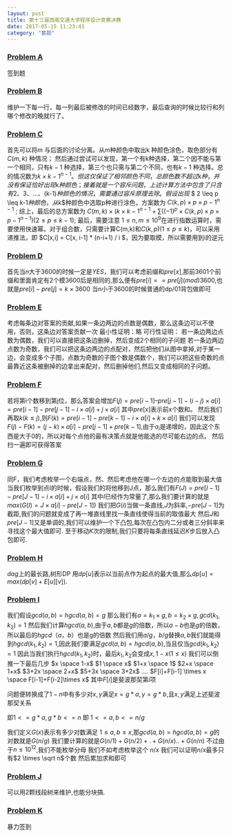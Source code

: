 ```yaml
---
layout: post
title: 第十三届西南交通大学程序设计竞赛决赛
date: 2017-05-15 11:23:43
category: "套题"
---
```

<script type="text/javascript"
   src="http://cdn.mathjax.org/mathjax/latest/MathJax.js?config=TeX-AMS-MML_HTMLorMML"></script>

### [Problem A](http://swjtuoj.cn/problem/2380/)
签到题

### [Problem B](http://swjtuoj.cn/problem/2381/)
维护一下每一行，每一列最后被修改的时间已经数字，最后查询的时候比较行和列哪个修改的晚就行了。


### [Problem C](http://swjtuoj.cn/problem/2382/)
首先可以将$m$ 与后面的讨论分离。从$m$种颜色中取出k 种颜色涂色，取色部分有$C(m, k)$ 种情况；
然后通过尝试可以发现，第一个有k种选择，第二个因不能与第一个相同，只有$k-1$ 种选择，第三个也只需与第二个不同，也有$k-1$ 种选择。总的情况数为$k \times{k-1}^{n-1}。但这仅保证了相邻颜色不同，总颜色数不超过$k$种，并没有保证恰好出现$k$种颜色；
接着就是一个容斥问题，上述计算方法中包含了只含有$2、3、…、(k-1)$种颜色的情况，需要通过容斥原理去除。假设出现$ $ 2 \leq p \leq k-1$种颜色，从$k$种颜色中选取p种进行涂色，方案数为
$C(k,p) \times p \times {p-1}^{n-1}$ ;
综上，最后的总方案数为
$C(m,k) \times ( k \times {k-1}^{n-1} + ∑((-1)^p \times C(k, p) \times p \times {p-1}^{n-1} ) (2 \leq p \leq k-1)$;
最后，需要注意 $1 \leq n, m \leq10^9$在进行指数运算时，需要使用快速幂。对于组合数，只需要计算C(m,k)和$C(k,p) (1 \leq p \leq k)$，可以采用递推法，即  $C[x,i] = C[x, i-1] * (n-i+1) / i $，因为要取模，所以需要用到i的逆元

### [Problem D](http://swjtuoj.cn/problem/2383/)
首先当$n$大于3600的时候一定是$YES$，我们可以考虑前缀和$pre[x]%3600$,那前$3601$个前缀和里面肯定有2个模3600后是相同的,那么便有$pre[i]==pre[j] (mod)3600$,也就是$pre[i]-pre[j]=k \times 3600$
当n小于3600的时候普通的dp/01背包做即可

### [Problem E](http://swjtuoj.cn/problem/2384/)
考虑每条边对答案的贡献,如果一条边两边的点数是偶数，那么这条边可以不使用，否则，这条边对答案贡献一次
最小性证明：略
可行性证明：
若一条边两边点数为偶数，我们可以直接把这条边删掉，然后变成2个相同的子问题
若一条边两边点数为奇数，我们可以把这条边两边的点配对，然后把他们从图中拿掉,对于某一边，会变成多个子图，点数为奇数的子图个数是偶数个，我们可以把这些奇数的点最靠近这条被删掉的边拿出来配对，然后删掉他们,然后又变成相同的子问题。

### [Problem F](http://swjtuoj.cn/problem/2385/)
若将第i个数移到第j位，那么答案会增加$F(j) = pre[i-1] – pre[j-1]-(i-j) \times a[i]$
 $= pre[i-1]-pre[j-1]-i\times a[i]+j\times a[i]$
其中$pre[x]$表示前x个数和。 
然后我们再取$k(k \leq j)$,则$F(k) = pre[i-1]-pre[k-1]-i\times a[i]+k\times a[i]$
我们可以发现$F(j)-F(k)=(j-k)\times a[i]-pre[j-1]+pre[k-1]$,由于$a_i$是递增的，因此这个东西是大于0的，所以对每个点他的最有决策点就是他能选的尽可能右边的点。
然后扫一遍即可获得答案

### [Problem G](http://swjtuoj.cn/problem/2386/)

同F，我们考虑枚举一个右端点，然、然后考虑他在哪一个左边的点能取到最大值
当我们枚举到点I的时候，假设我们的将他移到J点，那么我们有$F(J)=pre[I-1]-pre[J-1]-i \times a[i]+j \times a[i]$
其中$I$已经作为常量了,那么我们要计算的就是$max(G(I)=J \times a[i]-pre[J-1])$
我们把$G(i)$当做一条直线,$J$为斜率,$-pre[J-1]$为截距,我们的问题就变成了再一堆直线里找一条直线使得当前的取值最大
然后$J$和$pre[J-1]$又是单调的,我们可以维护一个下凸包,每次在凸包内二分或者三分斜率来寻找这个最大值即可.
至于移动$K$次的限制,我们只要将每条直线延迟$K$步后放入凸包即可.

### [Problem H](http://swjtuoj.cn/problem/2387/)
$dag$上的最长路,树形DP
用$dp[u]$表示以当前点作为起点的最大值,那么$dp[u]=max(dp[v]+E[u][v])$.


### [Problem I](http://swjtuoj.cn/problem/2388/)

我们假设$gcd(a,b)=hgcd(a,b)=g$
那么我们有$a=k_1 \times g,b=k_2 \times g,gcd(k_1,k_2)=1$
然后我们计算$hgcd(a,b)$,由于$a,b$都是$g$的倍数，所以$a-b$也是$g$的倍数，所以最后的$hgcd（a，b）$也是g的倍数
然后我们用$a/g，b/g$替换$a,b$我们就能得到$hgcd(k_1,k_2)=1$,因此我们要满足$gcd(a,b)=hgcd(a,b)$,当且仅当$gcd(k_1,k_2)=1$
因此当我们执行$hgcd(k_1,k_2)$时，最后$k_1,k_2$会变成$x,1-x (1 \leq x)$
我们可以倒推一下最后几步
$x \space 1-x$
$1 \space x$
$1+x \space	1$
$2+x \space	1+x$
$3+2x \space	2+x$
$5+3x \space	3+2x$
$....$
$F[i]+F[i-1] \times x \space	F[i-1]+F[i-2]\times x$
其中$F[i]$是斐波那契第$i$项

问题便转换成了$1-n$中有多少对$x,y$满足$x=g*a,y=g*b$,且$x,y$满足上述斐波那契关系

即$1<= g*a,g*b <=n$
即 $1<=a,b<=n/g$

我们定义$G(x)$表示有多少对数满足	$1 \leq a,b \leq x,$那$gcd(a,b)=hgcd(a,b)=g$的对数就是$G(n/g)$
我们要计算的就是$G(n/1)+G(n/2)+.+G(n/x)..+G(n/n)$
不过由于$n \leq 10^{12}$,我们不能枚举分母
我们不如考虑枚举这个 $n/x$ 我们可以证明$n/x$最多只有$2 \times \sqrt n$个数
然后累加求和即可


### [Problem J](http://swjtuoj.cn/problem/2389/)

可以用2颗线段树来维护,也能分块搞.

### [Problem K](http://swjtuoj.cn/problem/2390/)

暴力签到